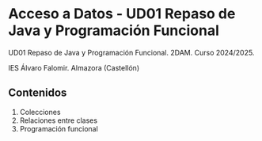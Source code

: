 # Acceso a Datos - UD01 Repaso de Java y Programación Funcional

UD01 Repaso de Java y Programación Funcional. 2DAM. Curso 2024/2025. 

IES Álvaro Falomir. Almazora (Castellón)

## Contenidos
1. Colecciones
2. Relaciones entre clases
3. Programación funcional